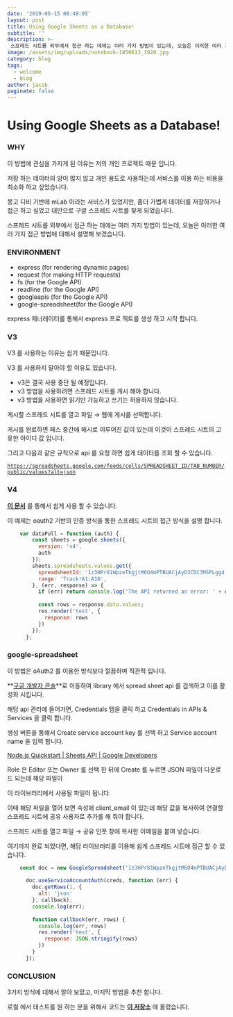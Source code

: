 ```yaml
---
date: '2019-05-15 08:48:05'
layout: post
title: Using Google Sheets as a Database!
subtitle: ''
description: >-
 스프레드 시트를 외부에서 접근 하는 데에는 여러 가지 방법이 있는데, 오늘은 이러한 여러 가지 접근 방법에 대해서 설명해 보겠습니다.
image: /assets/img/uploads/notebook-1850613_1920.jpg
category: blog
tags:
  - welcome
  - blog
author: jacob
paginate: false
---
```


# Using Google Sheets as a Database!

### WHY

이 방법에 관심을 가지게 된 이유는 저의 개인 프로젝트 때문 입니다.


저장 하는 데이터의 양이 많지 않고 개인 용도로 사용하는데 서비스를 이용 하는 비용을 최소화 하고 싶었습니다.

몽고 디비 기반에 mLab 이라는 서비스가 있었지만, 좀더 가볍게 데이터를 저장하거나 접근 하고 싶었고 대안으로 구글 스프레드 시트를 찾게 되었습니다.

스프레드 시트를 외부에서 접근 하는 데에는 여러 가지 방법이 있는데, 오늘은 이러한 여러 가지 접근 방법에 대해서 설명해 보겠습니다.

### ENVIRONMENT

- express (for rendering dynamic pages)
- request (for making HTTP requests)
- fs (for the Google API)
- readline (for the Google API)
- googleapis (for the Google API)
- google-spreadsheet(for the Google API)

express 제너레이터를 통해서 express 프로 젝트를 생성 하고 시작 합니다.

### V3

V3 를 사용하는 이유는 쉽기 때문입니다.

V3 를 사용하지 말아야 할 이유도 있습니다.

- v3은 결국 사용 중단 될 예정입니다.
- v3 방법을 사용하려면 스프레드 시트를 게시 해야 합니다.
- v3 방법을 사용하면 읽기만 가능하고 쓰기는 허용하지 않습니다.

게시할 스프레드 시트를 열고 파일 → 웹에 게시를 선택합니다.

게시를 완료하면 패스 중간에 해시로 이루어진 값이 있는데 이것이 스프레드 시트의 고유한 아이디 값 입니다.

그리고 다음과 같은 규칙으로 api 를 요청 하면 쉽게 데이터를 조회 할 수 있습니다.

[`https://spreadsheets.google.com/feeds/cells/SPREADSHEET_ID/TAB_NUMBER/public/values?alt=json`](https://spreadsheets.google.com/feeds/cells/SPREADSHEET_ID/TAB_NUMBER/public/values?alt=json)

### V4

**[이 문서](https://developers.google.com/sheets/api/quickstart/nodejs#step_3_set_up_the_sample)** 를 통해서 쉽게 사용 할 수 있습니다.

이 예제는 oauth2 기반의 인증 방식을 통한 스프레드 시트의 접근 방식을 설명 합니다.
```js
    var dataPull = function (auth) {
        const sheets = google.sheets({
          version: 'v4',
          auth
        });
        sheets.spreadsheets.values.get({
          spreadsheetId: '1z3HPr81WpzeTkgjtM6O4mPTBUACjAyD3CDC3MSPLgg4',
          range: 'Track!A1:A10',
        }, (err, response) => {
          if (err) return console.log('The API returned an error: ' + err);
    
          const rows = response.data.values;
          res.render('test', {
            response: rows
          })
        });
      };
```
### google-spreadsheet

이 방법은 oAuth2 를 이용한 방식보다 깔끔하며 직관적 입니다.

**[구글 개발자 콘솔](https://console.developers.google.com/apis/api/sheets.googleapis.com/overview?project=quickstart-1551938962246&folder&organizationId)**로 이동하여 library 에서 spread sheet api 를 검색하고 이를 활성화 시킵니다.

해당 api 관리에 들어가면, Credentials 탭을 클릭 하고 Credentials in APIs & Services 을 클릭 합니다.

생성 버튼을 통해서 Create service account key 를 선택 하고 Service account name 을 입력 합니다.

[Node.js Quickstart | Sheets API | Google Developers](https://developers.google.com/sheets/api/quickstart/nodejs#step_3_set_up_the_sample)

Role 은 Editor 또는 Owner 를 선택 한 뒤에 Create 를 누르면 JSON 파일이 다운로드 되는데 해당 파일이

이 라이브러리에서 사용될 파일이 됩니다.

이때 해당 파일을 열어 보면 속성에 client_email 이 있는데 해당 값을 복사하여 연결할 스프레드 시트에 공유 사용자로 추가를 해 줘야 합니다.

스프레드 시트를 열고 파일 → 공유 인풋 창에 복사한 이메일을 붙여 넣습니다.

여기까지 완료 되었다면, 해당 라이브러리를 이용해 쉽게 스프레드 시트에 접근 할 수 있습니다.
```js
    const doc = new GoogleSpreadsheet('1z3HPr81WpzeTkgjtM6O4mPTBUACjAyD3CDC3MSPLgg4');
    
      doc.useServiceAccountAuth(creds, function (err) {
        doc.getRows(1, {
          alt: 'json'
        }, callback);
        console.log(err);
    
        function callback(err, rows) {
          console.log(err, rows)
          res.render('test', {
            response: JSON.stringify(rows)
          })
        }
      });
```
### CONCLUSION

3가지 방식에 대해서 알아 보았고, 마지막 방법을 추천 합니다.

로컬 에서 테스트를 원 하는 분을 위해서 코드는 **[이 저장소](https://github.com/hwangtan/google-spread-sheet)** 에 올렸습니다.
